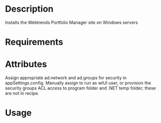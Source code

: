 Description
===========
Installs the Webtrends Portfolio Manager site on Windows servers

Requirements
============

Attributes
==========
Assign appropriate ad.network and ad.groups for security in appSettings.config.
Manually assign to run as wtUI user, or provision the security groups ACL access to program folder and .NET temp folder; these are not in recipe.

Usage
=====

